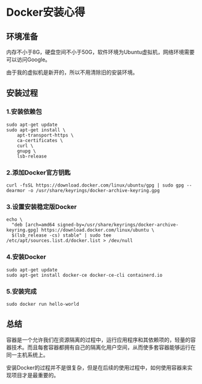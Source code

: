 # Docker安装心得

## 环境准备

内存不小于8G，硬盘空间不小于50G，软件环境为Ubuntu虚拟机，网络环境需要可以访问Google。

由于我的虚拟机是新开的，所以不用清除旧的安装环境。

## 安装过程

### 1.安装依赖包

```
sudo apt-get update
sudo apt-get install \
    apt-transport-https \
    ca-certificates \
    curl \
    gnupg \
    lsb-release
```

### 2.添加Docker官方钥匙

```
curl -fsSL https://download.docker.com/linux/ubuntu/gpg | sudo gpg --dearmor -o /usr/share/keyrings/docker-archive-keyring.gpg
```

### 3.设置安装稳定版Docker

```
echo \
  "deb [arch=amd64 signed-by=/usr/share/keyrings/docker-archive-keyring.gpg] https://download.docker.com/linux/ubuntu \
  $(lsb_release -cs) stable" | sudo tee /etc/apt/sources.list.d/docker.list > /dev/null
```

### 4.安装Docker

```
sudo apt-get update
sudo apt-get install docker-ce docker-ce-cli containerd.io
```

### 5.安装完成

```
sudo docker run hello-world
```

## 总结

容器是一个允许我们在资源隔离的过程中，运行应用程序和其依赖项的，轻量的容器技术。而且每套容器都拥有自己的隔离化用户空间，从而使多套容器能够运行在同一主机系统上。

安装Docker的过程并不是很复杂，但是在后续的使用过程中，如何使用容器来实现项目才是最重要的。